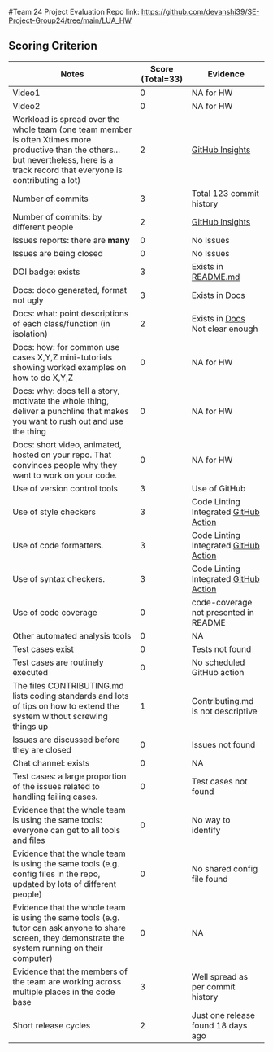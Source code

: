 #Team 24 Project Evaluation
Repo link: https://github.com/devanshi39/SE-Project-Group24/tree/main/LUA_HW

## Scoring Criterion

|Notes|Score (Total=33)|Evidence|
|-----|----------|--------|
|Video1|0|NA for HW|
|Video2|0|NA for HW|
|Workload is spread over the whole team (one team member is often Xtimes more productive than the others... but nevertheless, here is a track record that everyone is contributing a lot)|2|[GitHub Insights](https://github.com/devanshi39/SE-Project-Group24/graphs/contributors)|
|Number of commits|3|Total 123 commit history|
|Number of commits: by different people|2|[GitHub Insights](https://github.com/devanshi39/SE-Project-Group24/graphs/contributors)|
|Issues reports: there are **many**|0|No Issues|
|Issues are being closed|0|No Issues|
|DOI badge: exists|3|Exists in [README.md](https://github.com/devanshi39/SE-Project-Group24/blob/main/README.md)|
|Docs: doco generated, format not ugly |3|Exists in [Docs](https://github.com/devanshi39/SE-Project-Group24/tree/main/docs)|
|Docs: what: point descriptions of each class/function (in isolation) |2|Exists in [Docs](https://github.com/devanshi39/SE-Project-Group24/tree/main/docs) Not clear enough|
|Docs: how: for common use cases X,Y,Z mini-tutorials showing worked examples on how to do X,Y,Z|0|NA for HW|
|Docs: why: docs tell a story, motivate the whole thing, deliver a punchline that makes you want to rush out and use the thing|0|NA for HW|
|Docs: short video, animated, hosted on your repo. That convinces people why they want to work on your code.|0|NA for HW|
|Use of version control tools|3|Use of GitHub|
|Use of style checkers |3|Code Linting Integrated [GitHub Action](https://github.com/devanshi39/SE-Project-Group24/blob/main/.github/workflows/python-app.yml)|
|Use of code formatters. |3|Code Linting Integrated [GitHub Action](https://github.com/devanshi39/SE-Project-Group24/blob/main/.github/workflows/python-app.yml)|
|Use of syntax checkers. |3|Code Linting Integrated [GitHub Action](https://github.com/devanshi39/SE-Project-Group24/blob/main/.github/workflows/python-app.yml)|
|Use of code coverage |0|code-coverage not presented in README|
|Other automated analysis tools|0|NA|
|Test cases exist|0|Tests not found|
|Test cases are routinely executed|0|No scheduled GitHub action|
|The files CONTRIBUTING.md lists coding standards and lots of tips on how to extend the system without screwing things up|1|Contributing.md is not descriptive|
|Issues are discussed before they are closed|0|Issues not found|
|Chat channel: exists|0|NA|
|Test cases: a large proportion of the issues related to handling failing cases.|0|Test cases not found|
|Evidence that the whole team is using the same tools: everyone can get to all tools and files|0|No way to identify|
|Evidence that the whole team is using the same tools (e.g. config files in the repo, updated by lots of different people)|0|No shared config file found|
|Evidence that the whole team is using the same tools (e.g. tutor can ask anyone to share screen, they demonstrate the system running on their computer)|0|NA|
|Evidence that the members of the team are working across multiple places in the code base|3|Well spread as per commit history|
|Short release cycles |2|Just one release found 18 days ago|
